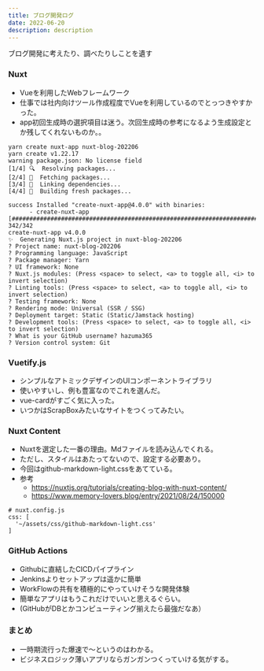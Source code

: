 ```yaml
---
title: ブログ開発ログ
date: 2022-06-20
description: description
---
```

ブログ開発に考えたり、調べたりしことを遺す

### Nuxt
- Vueを利用したWebフレームワーク
- 仕事では社内向けツール作成程度でVueを利用しているのでとっつきやすかった。
- app初回生成時の選択項目は迷う。次回生成時の参考になるよう生成設定とか残してくれないものか。。
```shell
yarn create nuxt-app nuxt-blog-202206
yarn create v1.22.17
warning package.json: No license field
[1/4] 🔍  Resolving packages...
[2/4] 🚚  Fetching packages...
[3/4] 🔗  Linking dependencies...
[4/4] 🔨  Building fresh packages...

success Installed "create-nuxt-app@4.0.0" with binaries:
      - create-nuxt-app
[######################################################################################################################################################] 342/342
create-nuxt-app v4.0.0
✨  Generating Nuxt.js project in nuxt-blog-202206
? Project name: nuxt-blog-202206
? Programming language: JavaScript
? Package manager: Yarn
? UI framework: None
? Nuxt.js modules: (Press <space> to select, <a> to toggle all, <i> to invert selection)
? Linting tools: (Press <space> to select, <a> to toggle all, <i> to invert selection)
? Testing framework: None
? Rendering mode: Universal (SSR / SSG)
? Deployment target: Static (Static/Jamstack hosting)
? Development tools: (Press <space> to select, <a> to toggle all, <i> to invert selection)
? What is your GitHub username? hazuma365
? Version control system: Git
```
### Vuetify.js
- シンプルなアトミックデザインのUIコンポーネントライブラリ
- 使いやすいし、例も豊富なのでこれを選んだ。
- vue-cardがすごく気に入った。
- いつかはScrapBoxみたいなサイトをつくってみたい。

### Nuxt Content
- Nuxtを選定した一番の理由。Mdファイルを読み込んでくれる。
- ただし、スタイルはあたってないので、設定する必要あり。
- 今回はgithub-markdown-light.cssをあてている。
- 参考
  - https://nuxtjs.org/tutorials/creating-blog-with-nuxt-content/
  - https://www.memory-lovers.blog/entry/2021/08/24/150000
```
# nuxt.config.js
css: [
  '~/assets/css/github-markdown-light.css'
]
```
### GitHub Actions
- Githubに直結したCICDパイプライン
- Jenkinsよりセットアップは遥かに簡単
- WorkFlowの共有を積極的にやっていけそうな開発体験
- 簡単なアプリはもうこれだけでいいと思えるぐらい。
- (GitHubがDBとかコンピューティング揃えたら最強だなあ）
### まとめ
- 一時期流行った爆速で〜というのはわかる。
- ビジネスロジック薄いアプリならガンガンつくっていける気がする。
